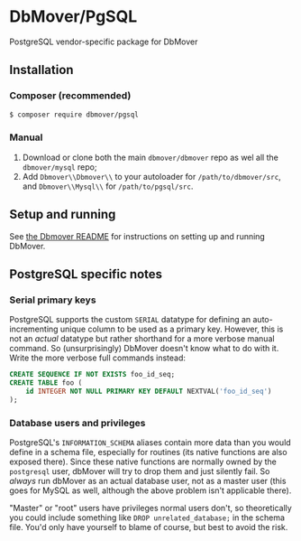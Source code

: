 # DbMover/PgSQL
PostgreSQL vendor-specific package for DbMover

## Installation

### Composer (recommended)
```sh
$ composer require dbmover/pgsql
```

### Manual
1. Download or clone both the main `dbmover/dbmover` repo as wel all the
   `dbmover/mysql` repo;
2. Add `Dbmover\\Dbmover\\` to your autoloader for `/path/to/dbmover/src`, and
   `Dbmover\\Mysql\\` for `/path/to/pgsql/src`.

## Setup and running
See [the Dbmover README](http://dbmover.monomelodies.nl/docs/) for instructions
on setting up and running DbMover.

## PostgreSQL specific notes

### Serial primary keys
PostgreSQL supports the custom `SERIAL` datatype for defining an
auto-incrementing unique column to be used as a primary key. However, this is
not an _actual_ datatype but rather shorthand for a more verbose manual command.
So (unsurprisingly) DbMover doesn't know what to do with it. Write the more
verbose full commands instead:

```sql
CREATE SEQUENCE IF NOT EXISTS foo_id_seq;
CREATE TABLE foo (
    id INTEGER NOT NULL PRIMARY KEY DEFAULT NEXTVAL('foo_id_seq')
);
```

### Database users and privileges
PostgreSQL's `INFORMATION_SCHEMA` aliases contain more data than you would
define in a schema file, especially for routines (its native functions are also
exposed there). Since these native functions are normally owned by the
`postgresql` user, dbMover will try to drop them and just silently fail. So
_always_ run dbMover as an actual database user, not as a master user (this
goes for MySQL as well, although the above problem isn't applicable there).

"Master" or "root" users have privileges normal users don't, so theoretically
you could include something like ```DROP unrelated_database;``` in the schema
file. You'd only have yourself to blame of course, but best to avoid the risk.

